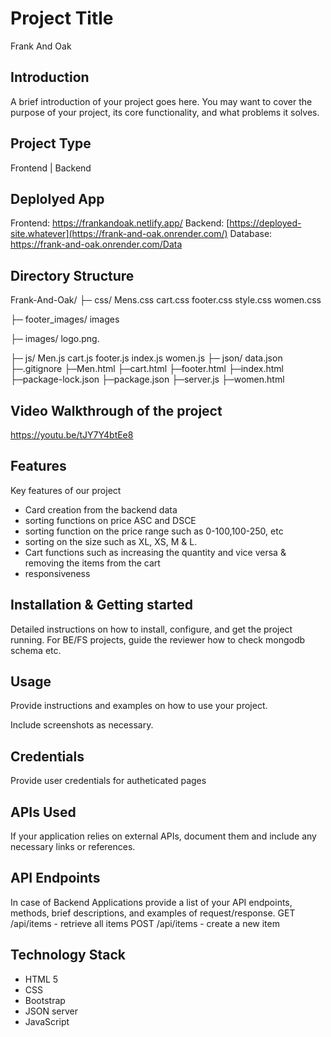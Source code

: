 # Project Title
Frank And Oak

## Introduction
A brief introduction of your project goes here. You may want to cover the purpose of your project, its core functionality, and what problems it solves.

## Project Type
Frontend | Backend 

## Deplolyed App
Frontend: https://frankandoak.netlify.app/
Backend: [https://deployed-site.whatever](https://frank-and-oak.onrender.com/)
Database: https://frank-and-oak.onrender.com/Data

## Directory Structure
Frank-And-Oak/
├─ css/
  Mens.css
  cart.css
  footer.css
  style.css
  women.css
  
├─ footer_images/
    images
    
├─ images/
    logo.png.
    
├─ js/
   Men.js
   cart.js
   footer.js
   index.js
   women.js
├─ json/
  data.json
├─.gitignore
├─Men.html
├─cart.html
├─footer.html
├─index.html
├─package-lock.json
├─package.json
├─server.js
├─women.html

## Video Walkthrough of the project
https://youtu.be/tJY7Y4btEe8

## Features
Key features of our project

- Card creation from the backend data
- sorting functions on price ASC and DSCE
- sorting function on the price range such as 0-100,100-250, etc
- sorting on the size such as XL, XS, M & L.
- Cart functions such as increasing the quantity and vice versa & removing the items from the cart
- responsiveness 



## Installation & Getting started
Detailed instructions on how to install, configure, and get the project running. For BE/FS projects, guide the reviewer how to check mongodb schema etc.



## Usage
Provide instructions and examples on how to use your project.



Include screenshots as necessary.



## Credentials
Provide user credentials for autheticated pages

## APIs Used
If your application relies on external APIs, document them and include any necessary links or references.

## API Endpoints
In case of Backend Applications provide a list of your API endpoints, methods, brief descriptions, and examples of request/response.
GET /api/items - retrieve all items
POST /api/items - create a new item


## Technology Stack


- HTML 5  
- CSS
- Bootstrap 
- JSON server
- JavaScript
